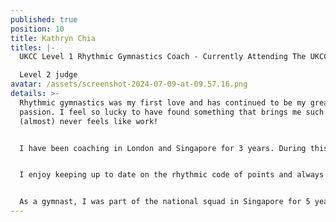 ```yaml
---
published: true
position: 10
title: Kathryn Chia
titles: |-
  UKCC Level 1 Rhythmic Gymnastics Coach - Currently Attending The UKCC Level 2

  Level 2 judge
avatar: /assets/screenshot-2024-07-09-at-09.57.16.png
details: >-
  Rhythmic gymnastics was my first love and has continued to be my greatest
  passion. I feel so lucky to have found something that brings me such joy and
  (almost) never feels like work!


  I have been coaching in London and Singapore for 3 years. During this time, I have worked with gymnasts of all ages and experience levels. As a coach, I endeavour to be adaptable, patient and positive. Above all, I strive to instil a love for this sport in all that I teach.


  I enjoy keeping up to date on the rhythmic code of points and always want to learn more. In the future, I aspire to become an FIG brevet judge. I study Nutrition and Medical Sciences at UCL, and will soon be doing my final year dissertation on the role of nutrition on injury prevention amongst Rhythmic Gymnasts.


  As a gymnast, I was part of the national squad in Singapore for 5 years before I took a break from the sport in 2020. In 2023, I returned to Rhythmic and it has been the most fantastic journey!
---
```

